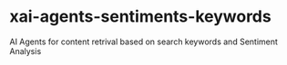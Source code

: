 # xai-agents-sentiments-keywords
AI Agents for content retrival based on search keywords and Sentiment Analysis
